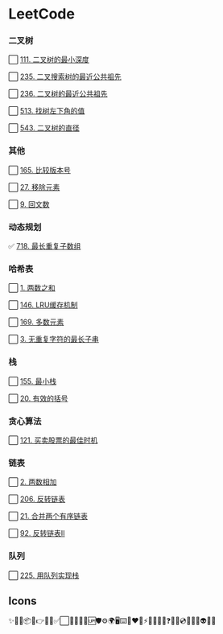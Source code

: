 # LeetCode

### 二叉树

⬜ [111. 二叉树的最小深度](./markdown/二叉树/111.二叉树的最小深度.md)

⬜ [235. 二叉搜索树的最近公共祖先](./markdown/二叉树/235.二叉搜索树的最近公共祖先.md)

⬜ [236. 二叉树的最近公共祖先](./markdown/二叉树/236.二叉树的最近公共祖先.md)

⬜ [513. 找树左下角的值](./markdown/二叉树/513.找树左下角的值.md)

⬜ [543. 二叉树的直径](./markdown/二叉树/543.二叉树的直径.md)

### 其他

⬜ [165. 比较版本号](./markdown/其他/165.比较版本号.md)

⬜ [27. 移除元素](./markdown/其他/27.移除元素.md)

⬜ [9. 回文数](./markdown/其他/9.回文数.md)

### 动态规划

✅ [718. 最长重复子数组](./markdown/动态规划/718.最长重复子数组.md)

### 哈希表

⬜ [1. 两数之和](./markdown/哈希表/1.两数之和.md)

⬜ [146. LRU缓存机制](./markdown/哈希表/146.LRU缓存机制.md)

⬜ [169. 多数元素](./markdown/哈希表/169.多数元素.md)

⬜ [3. 无重复字符的最长子串](./markdown/哈希表/3.无重复字符的最长子串.md)

### 栈

⬜ [155. 最小栈](./markdown/栈/155.最小栈.md)

⬜ [20. 有效的括号](./markdown/栈/20.有效的括号.md)

### 贪心算法

⬜ [121. 买卖股票的最佳时机](./markdown/贪心算法/121.买卖股票的最佳时机.md)

### 链表

⬜ [2. 两数相加](./markdown/链表/2.两数相加.md)

⬜ [206. 反转链表](./markdown/链表/206.反转链表.md)

⬜ [21. 合并两个有序链表](./markdown/链表/21.合并两个有序链表.md)

⬜ [92. 反转链表II](./markdown/链表/92.反转链表II.md)

### 队列

⬜ [225. 用队列实现栈](./markdown/队列/225.用队列实现栈.md)

## Icons
✨🐛🔗📦🔨👉🌈🎨✅⬜📝💄🌱🔰🆙🛡⚙️🌍🖥⌨️🤝❤️💚⚡🔌🧳💪🎯❓👬🎁💿📖🧐🤔👽🎉🔧
